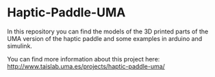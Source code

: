# Haptic-Paddle-UMA

In this repository you can find the models of the 3D printed parts of the UMA version of the haptic paddle and some examples in arduino and simulink.

You can find more information about this project here: http://www.taislab.uma.es/projects/haptic-paddle-uma/

